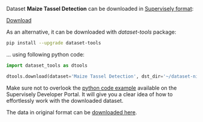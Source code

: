 Dataset **Maize Tassel Detection** can be downloaded in [Supervisely format](https://developer.supervisely.com/api-references/supervisely-annotation-json-format):

 [Download](https://assets.supervisely.com/supervisely-supervisely-assets-public/teams_storage/b/T/jl/0uK3uxK9Jp26gpVO4F6wK70RYdIJj672Few6cKcDOSWOIAX2Q3nQvClcHn72ZZiLokKz5Jk4ZvaBHqkvS50hOfQ9qsn4RaPCBU5Q3fm6soi4vqe8S1StyJigTafm.tar)

As an alternative, it can be downloaded with *dataset-tools* package:
``` bash
pip install --upgrade dataset-tools
```

... using following python code:
``` python
import dataset_tools as dtools

dtools.download(dataset='Maize Tassel Detection', dst_dir='~/dataset-ninja/')
```
Make sure not to overlook the [python code example](https://developer.supervisely.com/getting-started/python-sdk-tutorials/iterate-over-a-local-project) available on the Supervisely Developer Portal. It will give you a clear idea of how to effortlessly work with the downloaded dataset.

The data in original format can be [downloaded here](https://zenodo.org/record/4922074/files/Maize_Tassels_Recognition.zip?download=1).
